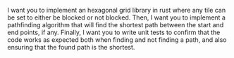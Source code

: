 I want you to implement an hexagonal grid library in rust where any tile can be set to either be blocked or not blocked. Then, I want you to implement a pathfinding algorithm that will find the shortest path between the start and end points, if any.
Finally, I want you to write unit tests to confirm that the code works as expected both when finding and not finding a path, and also ensuring that the found path is the shortest.
